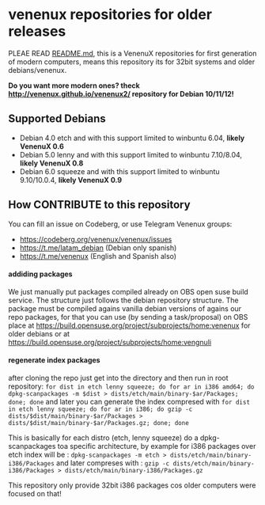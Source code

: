 # venenux repositories for older releases

PLEAE READ [README.md](README.md), this is a VenenuX repositories for first generation of modern computers, 
means this repository its for 32bit systems and older debians/venenux.

**Do you want more modern ones? theck http://venenux.github.io/venenux2/ repository for Debian 10/11/12!**

## Supported Debians

* Debian 4.0 etch and with this support limited to winbuntu 6.04, **likely VenenuX 0.6**
* Debian 5.0 lenny and with this support limited to winbuntu 7.10/8.04, **likely VenenuX 0.8**
* Debian 6.0 squeeze and with this support limited to winbuntu 9.10/10.0.4, **likely VenenuX 0.9**

## How CONTRIBUTE to this repository

You can fill an issue on Codeberg, or use Telegram Venenux groups:

* https://codeberg.org/venenux/venenux/issues
* https://t.me/latam_debian (Debian only spanish)
* https://t.me/venenux (English and Spanish also)

#### addiding packages

We just manually put packages compiled already on OBS open suse build service.
The structure just follows the debian repository structure.
The package must be compiled agains vanilla debian versions of agains our repo packages, 
for that you can use (by sending a task/proposal) on OBS 
place at https://build.opensuse.org/project/subprojects/home:venenux for older 
debians or at https://build.opensuse.org/project/subprojects/home:vengnuli

#### regenerate index packages

after cloning the repo just get into the directory and then run in root repository:
`for dist in etch lenny squeeze; do for ar in i386 amd64; do dpkg-scanpackages -m $dist > dists/etch/main/binary-$ar/Packages; done; done`
and later you can generate the index compresed with
`for dist in etch lenny squeeze; do for ar in i386; do gzip -c dists/$dist/main/binary-$ar/Packages > dists/$dist/main/binary-$ar/Packages.gz; done; done`

This is basically for each distro (etch, lenny squeeze) do a dpkg-scanpackages toa specific architecture, 
by example for i386 packages over etch index will be :
`dpkg-scanpackages -m etch > dists/etch/main/binary-i386/Packages`
and later compreses with :
`gzip -c dists/etch/main/binary-i386/Packages > dists/etch/main/binary-i386/Packages.gz`

This repository only provide 32bit i386 packages cos older computers were focused on that!
